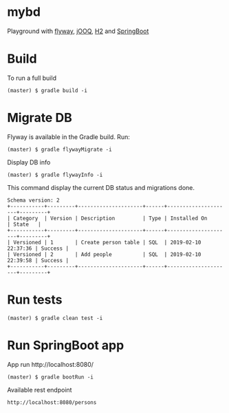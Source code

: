 # mybd
Playground with [flyway](https://flywaydb.org/), [jOOQ](https://www.jooq.org/), [H2](http://www.h2database.com/html/main.html) and [SpringBoot](http://spring.io/projects/spring-boot) 

# Build
To run a full build

    (master) $ gradle build -i
    
# Migrate DB
Flyway is available in the Gradle build. Run:

    (master) $ gradle flywayMigrate -i

Display DB info

    (master) $ gradle flywayInfo -i
    
This command display the current DB status and migrations done.

    Schema version: 2
    +-----------+---------+---------------------+------+---------------------+---------+
    | Category  | Version | Description         | Type | Installed On        | State   |
    +-----------+---------+---------------------+------+---------------------+---------+
    | Versioned | 1       | Create person table | SQL  | 2019-02-10 22:37:36 | Success |
    | Versioned | 2       | Add people          | SQL  | 2019-02-10 22:39:58 | Success |
    +-----------+---------+---------------------+------+---------------------+---------+        

# Run tests

    (master) $ gradle clean test -i
    
# Run SpringBoot app
App run http://localhost:8080/

    (master) $ gradle bootRun -i    
    
Available rest endpoint
    
    http://localhost:8080/persons
